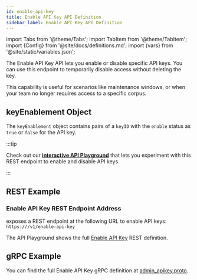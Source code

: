 ```yaml
---
id: enable-api-key
title: Enable API Key API Definition
sidebar_label: Enable API Key API Definition
---
```


import Tabs from '@theme/Tabs';
import TabItem from '@theme/TabItem';
import {Config} from '@site/docs/definitions.md';
import {vars} from '@site/static/variables.json';

The Enable API Key API lets you enable or disable specific API keys. You 
can use this endpoint to temporarily disable access without deleting the key.

This capability is useful for scenarios like maintenance windows, or when your 
team no longer requires access to a specific corpus.

## keyEnablement Object

The `keyEnablement` object contains pairs of a `keyID` with the `enable` 
status as `true` or `false` for the API key.

:::tip

Check out our [**interactive API Playground**](/docs/rest-api/enable-api-key) that lets 
you experiment with this REST endpoint to enable and disable API keys.

:::
## REST Example

### Enable API Key REST Endpoint Address

<Config v="names.product"/> exposes a REST endpoint at the following URL
to enable API keys:
<code>https://<Config v="domains.rest.indexing"/>/v1/enable-api-key</code>

The API Playground shows the full [Enable API Key](/docs/rest-api/enable-api-key) REST definition.

## gRPC Example

You can find the full Enable API Key gRPC definition at [admin_apikey.proto](https://github.com/vectara/protos/blob/main/admin_apikey.proto).
